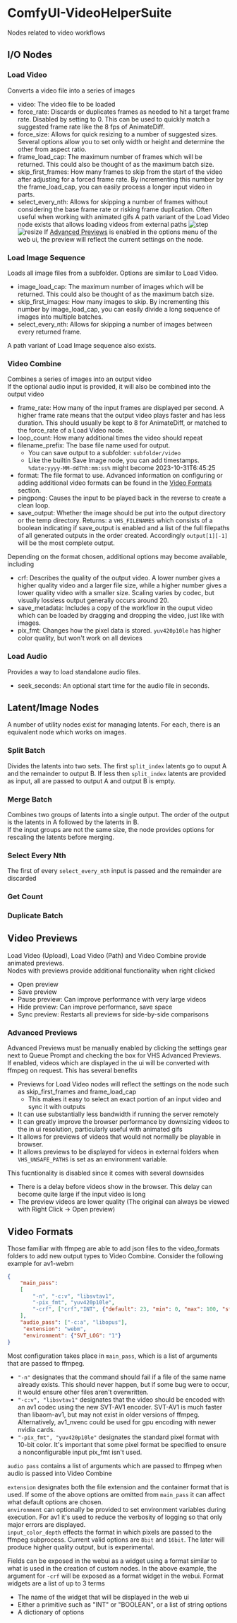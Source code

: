 # ComfyUI-VideoHelperSuite
Nodes related to video workflows

## I/O Nodes
### Load Video
Converts a video file into a series of images
- video: The video file to be loaded
- force_rate: Discards or duplicates frames as needed to hit a target frame rate. Disabled by setting to 0. This can be used to quickly match a suggested frame rate like the 8 fps of AnimateDiff.
- force_size: Allows for quick resizing to a number of suggested sizes. Several options allow you to set only width or height and determine the other from aspect ratio.
- frame_load_cap: The maximum number of frames which will be returned. This could also be thought of as the maximum batch size.
- skip_first_frames: How many frames to skip from the start of the video after adjusting for a forced frame rate. By incrementing this number by the frame_load_cap, you can easily process a longer input video in parts. 
- select_every_nth: Allows for skipping a number of frames without considering the base frame rate or risking frame duplication. Often useful when working with animated gifs
A path variant of the Load Video node exists that allows loading videos from external paths
![step](https://github.com/Kosinkadink/ComfyUI-VideoHelperSuite/assets/4284322/b5fc993c-5c9b-4608-afa4-48ae2e1380ef)
![resize](https://github.com/Kosinkadink/ComfyUI-VideoHelperSuite/assets/4284322/98d2e78e-1c44-443c-a8fe-0dab0b5947f3)
If [Advanced Previews](#advanced-previews) is enabled in the options menu of the web ui, the preview will reflect the current settings on the node.
### Load Image Sequence
Loads all image files from a subfolder. Options are similar to Load Video.
- image_load_cap: The maximum number of images which will be returned. This could also be thought of as the maximum batch size.
- skip_first_images: How many images to skip. By incrementing this number by image_load_cap, you can easily divide a long sequence of images into multiple batches.
- select_every_nth: Allows for skipping a number of images between every returned frame.

A path variant of Load Image sequence also exists.
### Video Combine
Combines a series of images into an output video  
If the optional audio input is provided, it will also be combined into the output video
- frame_rate: How many of the input frames are displayed per second.  A higher frame rate means that the output video plays faster and has less duration. This should usually be kept to 8 for AnimateDiff, or matched to the force_rate of a Load Video node.
- loop_count: How many additional times the video should repeat
- filename_prefix: The base file name used for output.
  - You can save output to a subfolder: `subfolder/video`
  - Like the builtin Save Image node, you can add timestamps. `%date:yyyy-MM-ddThh:mm:ss%` might become 2023-10-31T6:45:25
- format: The file format to use. Advanced information on configuring or adding additional video formats can be found in the [Video Formats](#video-formats) section.
- pingpong: Causes the input to be played back in the reverse to create a clean loop.
- save_output: Whether the image should be put into the output directory or the temp directory.
Returns: a `VHS_FILENAMES` which consists of a boolean indicating if save_output is enabled and a list of the full filepaths of all generated outputs in the order created. Accordingly `output[1][-1]` will be the most complete output.
 
Depending on the format chosen, additional options may become available, including
- crf: Describes the quality of the output video. A lower number gives a higher quality video and a larger file size, while a higher number gives a lower quality video with a smaller size. Scaling varies by codec, but visually lossless output generally occurs around 20.
- save_metadata: Includes a copy of the workflow in the ouput video which can be loaded by dragging and dropping the video, just like with images.
- pix_fmt: Changes how the pixel data is stored. `yuv420p10le` has higher color quality, but won't work on all devices
### Load Audio
Provides a way to load standalone audio files.
- seek_seconds: An optional start time for the audio file in seconds.

## Latent/Image Nodes
A number of utility nodes exist for managing latents. For each, there is an equivalent node which works on images.
### Split Batch
Divides the latents into two sets. The first `split_index` latents go to ouput A and the remainder to output B. If less then `split_index` latents are provided as input, all are passed to output A and output B is empty.
### Merge Batch
Combines two groups of latents into a single output. The order of the output is the latents in A followed by the latents in B.  
If the input groups are not the same size, the node provides options for rescaling the latents before merging.
### Select Every Nth
The first of every `select_every_nth` input is passed and the remainder are discarded
### Get Count
### Duplicate Batch

## Video Previews
Load Video (Upload), Load Video (Path) and Video Combine provide animated previews.  
Nodes with previews provide additional functionality when right clicked
- Open preview
- Save preview
- Pause preview: Can improve performance with very large videos
- Hide preview: Can improve performance, save space
- Sync preview: Restarts all previews for side-by-side comparisons

### Advanced Previews
Advanced Previews must be manually enabled by clicking the settings gear next to Queue Prompt and checking the box for VHS Advanced Previews.  
If enabled, videos which are displayed in the ui will be converted with ffmpeg on request. This has several benefits
- Previews for Load Video nodes will reflect the settings on the node such as skip_first_frames and frame_load_cap
  - This makes it easy to select an exact portion of an input video and sync it with outputs
- It can use substantially less bandwidth if running the server remotely
- It can greatly improve the browser performance by downsizing videos to the in ui resolution, particularly useful with animated gifs
- It allows for previews of videos that would not normally be playable in browser.
- It allows previews to be displayed for videos in external folders when `VHS_UNSAFE_PATHS` is set as an environment variable.

This fucntionality is disabled since it comes with several downsides
- There is a delay before videos show in the browser. This delay can become quite large if the input video is long
- The preview videos are lower quality (The original can always be viewed with Right Click -> Open preview)

## Video Formats
Those familiar with ffmpeg are able to add json files to the video_formats folders to add new output types to Video Combine. 
Consider the following example for av1-webm
```json
{
    "main_pass":
    [
        "-n", "-c:v", "libsvtav1",
        "-pix_fmt", "yuv420p10le",
        "-crf", ["crf","INT", {"default": 23, "min": 0, "max": 100, "step": 1}]
    ],
    "audio_pass": ["-c:a", "libopus"],
     "extension": "webm",
     "environment": {"SVT_LOG": "1"}
}
```
Most configuration takes place in `main_pass`, which is a list of arguments that are passed to ffmpeg. 
- `"-n"` designates that the command should fail if a file of the same name already exists. This should never happen, but if some bug were to occur, it would ensure other files aren't overwritten.
- `"-c:v", "libsvtav1"` designates that the video should be encoded with an av1 codec using the new SVT-AV1 encoder. SVT-AV1 is much faster than libaom-av1, but may not exist in older versions of ffmpeg. Alternatively, av1_nvenc could be used for gpu encoding with newer nvidia cards. 
- `"-pix_fmt", "yuv420p10le"` designates the standard pixel format with 10-bit color. It's important that some pixel format be specified to ensure a nonconfigurable input pix_fmt isn't used.

`audio pass` contains a list of arguments which are passed to ffmpeg when audio is passed into Video Combine

`extension` designates both the file extension and the container format that is used. If some of the above options are omitted from `main_pass` it can affect what default options are chosen.  
`environment` can optionally be provided to set environment variables during execution. For av1 it's used to reduce the verbosity of logging so that only major errors are displayed.  
`input_color_depth` effects the format in which pixels are passed to the ffmpeg subprocess. Current valid options are `8bit` and `16bit`. The later will produce higher quality output, but is experimental.

Fields can be exposed in the webui as a widget using a format similar to what is used in the creation of custom nodes. In the above example, the argument for `-crf` will be exposed as a format widget in the webui. Format widgets are a list of up to 3 terms
- The name of the widget that will be displayed in the web ui
- Either a primitive such as "INT" or "BOOLEAN", or a list of string options
- A dictionary of options
